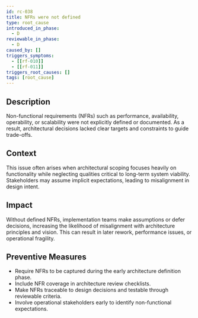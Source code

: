 ```yaml
---
id: rc-038
title: NFRs were not defined
type: root_cause
introduced_in_phase:
  - D
reviewable_in_phase:
  - D
caused_by: []
triggers_symptoms:
  - [[rf-010]]
  - [[rf-011]]
triggers_root_causes: []
tags: [root_cause]
---
```


## Description
Non-functional requirements (NFRs) such as performance, availability, operability, or scalability were not explicitly defined or documented. As a result, architectural decisions lacked clear targets and constraints to guide trade-offs.

## Context
This issue often arises when architectural scoping focuses heavily on functionality while neglecting qualities critical to long-term system viability. Stakeholders may assume implicit expectations, leading to misalignment in design intent.

## Impact
Without defined NFRs, implementation teams make assumptions or defer decisions, increasing the likelihood of misalignment with architecture principles and vision. This can result in later rework, performance issues, or operational fragility.

## Preventive Measures
- Require NFRs to be captured during the early architecture definition phase.
- Include NFR coverage in architecture review checklists.
- Make NFRs traceable to design decisions and testable through reviewable criteria.
- Involve operational stakeholders early to identify non-functional expectations.